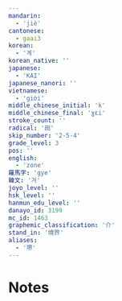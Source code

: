 ```yaml
---
mandarin:
  - 'jiè'
cantonese:
  - gaai3
korean:
  - '계'
korean_native: ''
japanese:
  - 'KAI'
japanese_nanori: ''
vietnamese:
  - 'giới'
middle_chinese_initial: 'k'
middle_chinese_final: 'ɣɛi'
stroke_count: ''
radical: '田'
skip_number: '2-5-4'
grade_level: 3
pos: ''
english:
  - 'zone'
羅馬字: 'gye'
韓文: '겨'
joyo_level: ''
hsk_level: ''
hanmun_edu_level: ''
danayo_id: 3199
mc_id: 1463
graphemic_classification: '介'
stand_in: '境界'
aliases:
  - '堺'
---
```


# Notes
